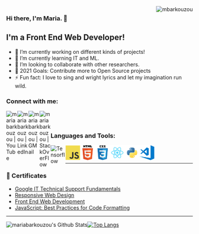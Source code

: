      
     
 <img align="right" src="https://photos.app.goo.gl/ZPBHdNUUZjj9vshB8" alt="mbarkouzou" />

### Hi there, I'm Maria. 👋 <p align="center"> </p>

## I'm a Front End Web Developer!
- 🔭 I’m currently working on different kinds of projects!
- 🌱 I’m currently learning IT and ML.
- 👯 I’m looking to collaborate with other researchers.
- 🥅 2021 Goals: Contribute more to Open Source projects
- ⚡ Fun fact: I love to sing and wright lyrics and let my imagination run wild.

### Connect with me:

[<img align="left" alt="mariabarkouzou | YouTube" width="30px" src="https://cdn.jsdelivr.net/npm/simple-icons@v3/icons/youtube.svg" />][youtube]
[<img align="left" alt="mariabarkouzou | LinkedIn" width="30px" src="https://cdn.jsdelivr.net/npm/simple-icons@v3/icons/linkedin.svg" />][linkedin]
<a href="mailto:mbarkouzou@gmail.com"><img align="left" alt="mariabarkouzou | GMail" width="30px" src="https://cdn.jsdelivr.net/npm/simple-icons@v3/icons/gmail.svg" />
[<img align="left" alt="mariabarkouzou | StackOverFlow" width="30px" src="https://cdn.jsdelivr.net/npm/simple-icons@v3/icons/stackoverflow.svg" />][stackoverflow]

<br />
<br />

### Languages and Tools:


[<img align="left" alt="Tensorflow" width="40px" src="https://upload.wikimedia.org/wikipedia/commons/thumb/2/2d/Tensorflow_logo.svg/1200px-Tensorflow_logo.svg.png"/>][github]
[<img align="left" alt="JavaScript" width="40px" src="https://github.com/devicons/devicon/blob/master/icons/javascript/javascript-original.svg"/>][github]
[<img align="left" alt="HTML5" width="40px" src="https://raw.githubusercontent.com/github/explore/80688e429a7d4ef2fca1e82350fe8e3517d3494d/topics/html/html.png"/>][github]
[<img align="left" alt="CSS" width="40px" src="https://raw.githubusercontent.com/github/explore/80688e429a7d4ef2fca1e82350fe8e3517d3494d/topics/css/css.png"/>][github]
[<img align="left" alt="React" width="40px" src="https://raw.githubusercontent.com/github/explore/80688e429a7d4ef2fca1e82350fe8e3517d3494d/topics/react/react.png"/>][github]
[<img align="left" alt="Python" width="40px" src="https://raw.githubusercontent.com/github/explore/80688e429a7d4ef2fca1e82350fe8e3517d3494d/topics/python/python.png"/>][github]
[<img align="left" alt="VS Code" src="https://raw.githubusercontent.com/github/explore/80688e429a7d4ef2fca1e82350fe8e3517d3494d/topics/visual-studio-code/visual-studio-code.png" width="40px"/>][github]


<br />
<br />

---


### 📜 Certificates

- [Google IT Technical Support Fundamentals](https://coursera.org/share/05538ad2a9d5769a2f997323bc77c85d)
- [Responsive Web Design](https://www.freecodecamp.org/certification/mariabarkouzou/responsive-web-design)
- [Front End Web Development]()
- [JavaScript: Best Practices for Code Formatting](https://drive.google.com/file/d/13xE_P1O8n6vgbKFxXHc-Pr941jZnk5Nz/view?usp=sharing)

---

<img align="left" alt="mariabarkouzou's Github Stats" src="https://github-readme-stats.vercel.app/api?username=mariabarkouzou&theme=tokyonight" />

[![Top Langs](https://github-readme-stats.vercel.app/api/top-langs/?username=mariabarkouzou&theme=tokyonight)](https://github.com/mariabarkouzou)




[youtube]:https://www.youtube.com/channel/UCZAwc4NzUv8E_wsyAuJfdNg
[linkedin]: https://www.linkedin.com/in/mariabarkouzou
[github]:  https://github.com/mariabarkouzou
[stackoverflow]: https://stackexchange.com/users/20222925/maria-barkouzou
